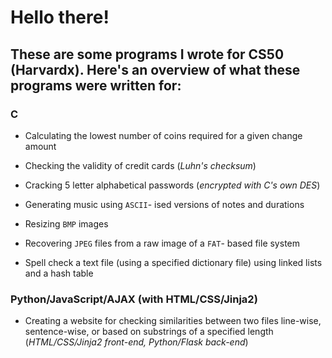 # Hello there!

## These are some programs I wrote for CS50 (Harvardx). Here's an overview of what these programs were written for:  
  
  ### C

- Calculating the lowest number of coins required for a given change amount

- Checking the validity of credit cards (*Luhn's checksum*)

- Cracking 5 letter alphabetical passwords (*encrypted with C's own DES*)

- Generating music using `ASCII`- ised versions of notes and durations

- Resizing `BMP` images

- Recovering `JPEG` files from a raw image of a `FAT`- based file system

- Spell check a text file (using a specified dictionary file) using linked lists and a hash table  
    
### Python/JavaScript/AJAX (with HTML/CSS/Jinja2)  
 
- Creating a website for checking similarities between two files line-wise, sentence-wise, or based on substrings of a specified length (_HTML/CSS/Jinja2 front-end, Python/Flask back-end_)
